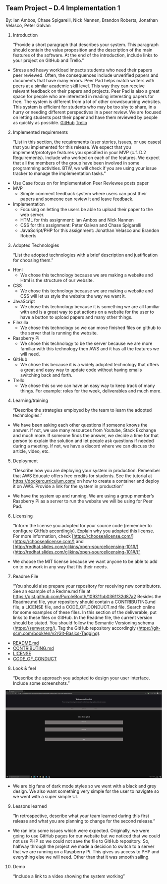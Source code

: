 ## Team Project – D.4 Implementation 1
By: Ian Ambos, Chase Spigarelli, Nick Nannen, Brandon Roberts, Jonathan Velasco, Peter Galvan

1. Introduction

   “Provide a short paragraph that describes your system. This paragraph should contain the value proposition and the description of the main features of the software. At the end of the introduction, include links to your project on GitHub and Trello.”

- Stress and heavy workload impacts students who need their papers peer reviewed. Often, the consequences include unverified papers and documents that have many errors. Peer Pad helps match writers with peers at a similar academic skill level. This way they can receive relevant feedback on their papers and projects. Peer Pad is also a great space for people who are interested in reading interesting papers for free. The system is different from a lot of other crowdsourcing websites. This system is efficient for students who may be too shy to share, in a hurry or needing different perspectives in a peer review. We are focused on letting students post their paper and have them reviewed by people as quickly as possible.
[GitHub](https://github.com/xlilos/CS386-Group2) 
[Trello](https://trello.com/b/D3BnK0n7/peer-pad)

2. Implemented requirements

   “List in this section, the requirements (user stories, issues, or use cases) that you implemented for this release. We expect that you implement/prototype features you specified in your MVP (c.f. D.2 Requirements). Include who worked on each of the features. We expect that all the members of the group have been involved in some programming activities. BTW, we will check if you are using your issue tracker to manage the implementation tasks.” 

- Use Case focus on for Implementation Peer Reviewee posts paper
- MVP
  - Simple comment feedback system where users can post their papers and someone can review it and leave feedback.
- Implementation
  - Focusing on letting the users be able to upload their paper to the web server.
  - HTML for this assignment:  Ian Ambos and Nick Nannen
  - CSS for this assignment: Peter Galvan and Chase Spigarelli
  - JavaScript/PHP for this assignment: Jonathan Velasco and Brandon Roberts

3. Adopted Technologies

   “List the adopted technologies with a brief description and justification for choosing them.”

- Html
  - We chose this technology because we are making a website and Html is the structure of our website.
- CSS
  - We chose this technology because we are making a website and CSS will let us style the website the way we want it.
- JavaScript
  - We chose this technology because it is something we are all familiar with and is a great way to put actions on a website for the user to have a button to upload papers and many other things.
- Filezilla
  - We chose this technology so we can move finished files on github to the server that is running the website.
- Raspberry Pi
  - We chose this technology to be the server because we are more familiar with this technology then AWS and it has all the features we will need. 
- GitHub
  - We chose this because it is a widely adopted technology that offers a great and easy way to update code without having emails switching back and forth.
- Trello
  - We chose this so we can have an easy way to keep track of many things. For example: roles for the week, deliverables and much more.

4. Learning/training

   “Describe the strategies employed by the team to learn the adopted technologies.” 

- We have been asking each other questions if someone knows the answer. If not, we use many resources from Youtube, Stack Exchange and much more. If someone finds the answer, we decide a time for that person to explain the solution and let people ask questions if needed during a meeting. If not, we have a discord where we can discuss the article, video, etc.

5. Deployment

   “Describe how you are deploying your system in production. Remember that AWS Educate offers free credits for students. See the tutorial at https://dockercurriculum.com/ on how to create a container and deploy it on AWS. Provide a link for the system in production”

- We have the system up and running. We are using a group member’s Raspberry Pi as a server to run the website we will be using for Peer Pad.

6. Licensing

   “Inform the license you adopted for your source code (remember to configure GitHub accordingly). Explain why you adopted this license. For more information, check [https://choosealicense.com/](https://choosealicense.com/) and [http://redhat.slides.com/glikins/open-sourcelicensing-101#/](http://redhat.slides.com/glikins/open-sourcelicensing-101#/)”

- We choose the MIT license because we want anyone to be able to add on to our work in any way that fits their needs.

7. Readme File

   “You should also prepare your repository for receiving new contributors. See an example of a Redme.md file at https://gist.github.com/PurpleBooth/109311bb0361f32d87a2 Besides the Readme.md file, your repository should contain a CONTRIBUTING.md file, a LICENSE file, and a CODE_OF_CONDUCT.md file. Search online for some examples of these files. In this section of the deliverable, put links to these files on GitHub.
In the Readme file, the current version should be stated. You should follow the Semantic Versioning schema [(https://semver.org/)](https://semver.org/). Tag the GitHub repository accordingly [(https://git-scm.com/book/en/v2/Git-Basics-Tagging)](https://git-scm.com/book/en/v2/Git-Basics-Tagging).

- [README.md](https://github.com/xlilos/CS386-Group2/blob/main/README.md)
- [CONTRIBUTING.md](https://github.com/xlilos/CS386-Group2/blob/main/CONTRIBUTING.md)
- [LICENSE](https://github.com/xlilos/CS386-Group2/blob/main/LICENSE)
- [CODE_OF_CONDUCT](https://github.com/xlilos/CS386-Group2/blob/main/LICENSE)

8. Look & feel

   “Describe the approach you adopted to design your user interface. Include some screenshots.”

![Look and Feel](Deliv_4_Look_and_feel.png)
- We are big fans of dark mode styles so we went with a black and grey design. We also want something very simple for the user to navigate so we went with a super simple UI.

9. Lessons learned

   “In retrospective, describe what your team learned during this first release and what you are planning to change for the second release.”

- We ran into some issues which were expected. Originally, we were going to use GitHub pages for our website but we noticed that we could not use PHP so we could not save the file to GitHub repository. So, halfway through the project we made a decision to switch to a server that we are running on a Raspberry Pi. This gives us access to PHP and everything else we will need. Other than that it was smooth sailing.

10. Demo

    “Include a link to a video showing the system working”

